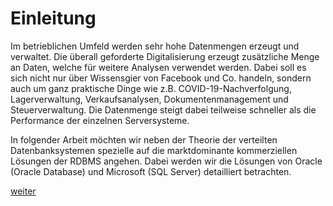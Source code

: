 # Einleitung

Im betrieblichen Umfeld werden sehr hohe Datenmengen erzeugt und verwaltet. Die überall geforderte Digitalisierung erzeugt zusätzliche Menge an Daten, welche für weitere Analysen verwendet werden. Dabei soll es sich nicht nur über Wissensgier von Facebook und Co. handeln, sondern auch um ganz praktische Dinge wie z.B. COVID-19-Nachverfolgung, Lagerverwaltung, Verkaufsanalysen, Dokumentenmanagement und Steuerverwaltung. Die Datenmenge steigt dabei teilweise schneller als die Performance der einzelnen Serversysteme.

In folgender Arbeit möchten wir neben der Theorie der verteilten Datenbanksystemen spezielle auf die marktdominante kommerziellen Lösungen der RDBMS angehen. Dabei werden wir die Lösungen von Oracle (Oracle Database) und Microsoft (SQL Server) detailliert betrachten.

[weiter](01_Verteilte-Datenbanken.md)
